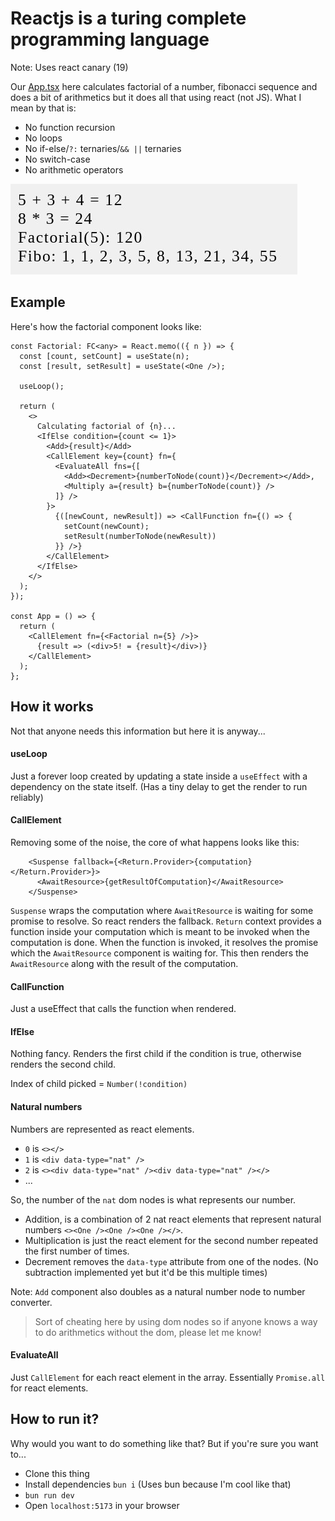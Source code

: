 # Reactjs is a turing complete programming language

Note: Uses react canary (19)

Our [App.tsx](./src/App.tsx) here calculates factorial of a number, fibonacci sequence and does a bit of arithmetics but it does all that using react (not JS). What I mean by that is:
- No function recursion
- No loops
- No if-else/`?:` ternaries/`&& ||` ternaries
- No switch-case
- No arithmetic operators

![Screenshot](./screenshot.jpg)


## Example
Here's how the factorial component looks like:
```tsx
const Factorial: FC<any> = React.memo(({ n }) => {
  const [count, setCount] = useState(n);
  const [result, setResult] = useState(<One />);

  useLoop();

  return (
    <>
      Calculating factorial of {n}...
      <IfElse condition={count <= 1}>
        <Add>{result}</Add>
        <CallElement key={count} fn={
          <EvaluateAll fns={[
            <Add><Decrement>{numberToNode(count)}</Decrement></Add>,
            <Multiply a={result} b={numberToNode(count)} />
          ]} />
        }>
          {([newCount, newResult]) => <CallFunction fn={() => {
            setCount(newCount);
            setResult(numberToNode(newResult))
          }} />}
        </CallElement>
      </IfElse>
    </>
  );
});

const App = () => {
  return (
    <CallElement fn={<Factorial n={5} />}>
      {result => (<div>5! = {result}</div>)}
    </CallElement>
  );
};
```


## How it works
Not that anyone needs this information but here it is anyway...

#### useLoop
Just a forever loop created by updating a state inside a `useEffect` with a dependency on the state itself. (Has a tiny delay to get the render to run reliably)

#### CallElement
Removing some of the noise, the core of what happens looks like this:
```tsx
    <Suspense fallback={<Return.Provider>{computation}</Return.Provider>}>
      <AwaitResource>{getResultOfComputation}</AwaitResource>
    </Suspense>
```

`Suspense` wraps the computation where `AwaitResource` is waiting for some promise to resolve. So react renders the fallback.
`Return` context provides a function inside your computation which is meant to be invoked when the computation is done.
When the function is invoked, it resolves the promise which the `AwaitResource` component is waiting for.
This then renders the `AwaitResource` along with the result of the computation.


#### CallFunction
Just a useEffect that calls the function when rendered.


#### IfElse
Nothing fancy. Renders the first child if the condition is true, otherwise renders the second child.

Index of child picked = `Number(!condition)`


#### Natural numbers
Numbers are represented as react elements.
- `0` is `<></>`
- `1` is `<div data-type="nat" />`
- `2` is `<><div data-type="nat" /><div data-type="nat" /></>`
- ...

So, the number of the `nat` dom nodes is what represents our number.
- Addition, is a combination of 2 nat react elements that represent natural numbers `<><One /><One /><One /></>`.
- Multiplication is just the react element for the second number repeated the first number of times.
- Decrement removes the `data-type` attribute from one of the nodes. (No subtraction implemented yet but it'd be this multiple times)

Note: `Add` component also doubles as a natural number node to number converter.

> Sort of cheating here by using dom nodes so if anyone knows a way to do arithmetics without the dom, please let me know!

#### EvaluateAll
Just `CallElement` for each react element in the array. Essentially `Promise.all` for react elements.


## How to run it?
Why would you want to do something like that? But if you're sure you want to...

- Clone this thing
- Install dependencies `bun i` (Uses bun because I'm cool like that)
- `bun run dev`
- Open `localhost:5173` in your browser

